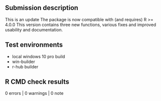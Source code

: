 ## Submission description
This is an update 
The package is now compatible with (and requires) R >= 4.0.0
This version contains three new functions, various fixes and improved usability and documentation.

## Test environments
* local windows 10 pro build
* win-builder
* r-hub builder

## R CMD check results

0 errors | 0 warnings | 0 note

